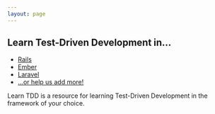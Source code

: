```yaml
---
layout: page
---
```


## Learn Test-Driven Development in…

* [Rails](/rails)
* [Ember](/ember)
* [Laravel](/laravel)
* […or help us add more!](/contribute)

Learn TDD is a resource for learning Test-Driven Development in the framework of your choice.
